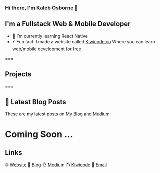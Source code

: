 
### Hi there, I'm [Kaleb Osborne](https://kalebosborne.com) 👋
 
## I'm a Fullstack Web & Mobile Developer

- 🌱 I’m currently learning React Native
- ⚡ Fun fact: I made a website called [Kiwicode.co](https://kiwicode.co) Where you can learn web/mobile development for free


===

## Projects

===

## 📝 Latest Blog Posts

These are my latest posts on [My Blog](https://kcodes.dev) and [Medium](https://medium.com/@kalebosborne):

Coming Soon ...
===

## Links

🌐 [Website](https://kalebosborne)
📝 [Blog](https://kcodes.dev)
👌 [Medium](https://medium.com/@kalebosborne)
📺 [Kiwicode](https://www.kiwicode.co)
📮 [Email](kalebosbornek3@gmail.com)





